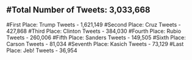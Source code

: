 #Total Number of Tweets: 3,033,668 
---
#First Place: Trump Tweets - 1,621,149
#Second Place: Cruz Tweets - 427,868
#Third Place: Clinton Tweets - 384,030
#Fourth Place: Rubio Tweets - 260,006
#Fifth Place: Sanders Tweets - 149,505
#Sixth Place: Carson Tweets - 81,034
#Seventh Place: Kasich Tweets - 73,129
#Last Place: Jeb! Tweets - 36,954

